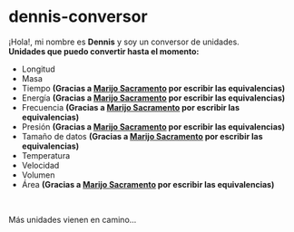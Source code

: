 # dennis-conversor
¡Hola!, mi nombre es <strong>Dennis</strong> y soy un conversor de unidades.<br>
<strong>Unidades que puedo convertir hasta el momento:</strong>
                        <ul class="list-group">
                            <li class="list-group-item list-group-item-success">Longitud</li>
                            <li class="list-group-item list-group-item-success">Masa</li>
                            <li class="list-group-item list-group-item-success">Tiempo <strong>(Gracias a <a href="https://twitter.com/MariJose961128">Marijo Sacramento</a> por escribir las equivalencias)</strong></li>
                            <li class="list-group-item list-group-item-success">Energía <strong>(Gracias a <a href="https://twitter.com/MariJose961128">Marijo Sacramento</a> por escribir las equivalencias)</strong></li>
                            <li class="list-group-item list-group-item-success">Frecuencia <strong>(Gracias a <a href="https://twitter.com/MariJose961128">Marijo Sacramento</a> por escribir las equivalencias)</strong></li>
                            <li class="list-group-item list-group-item-success">Presión <strong>(Gracias a <a href="https://twitter.com/MariJose961128">Marijo Sacramento</a> por escribir las equivalencias)</strong></li>
                            <li class="list-group-item list-group-item-success">Tamaño de datos <strong>(Gracias a <a href="https://twitter.com/MariJose961128">Marijo Sacramento</a> por escribir las equivalencias)</strong></li>
                            <li class="list-group-item list-group-item-success">Temperatura</li>
                                                        <li class="list-group-item list-group-item-success">Velocidad</li>
                                                        <li class="list-group-item list-group-item-success">Volumen</li>
                                                        <li class="list-group-item list-group-item-success">Área <strong>(Gracias a <a href="https://twitter.com/MariJose961128">Marijo Sacramento</a> por escribir las equivalencias)</strong></li>
                        </ul>
                        <br>
                        <p>Más unidades vienen en camino...</p>
